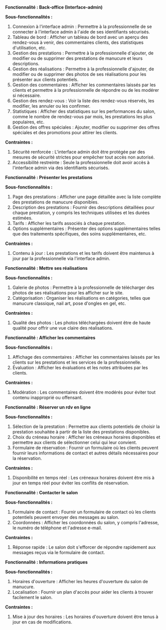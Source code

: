 **Fonctionnalité : Back-office (Interface-admin)**

**Sous-fonctionnalités :**
1. Connexion à l'interface admin : Permettre à la professionnelle de se connecter à l'interface admin à l'aide de ses identifiants sécurisés.
2. Tableau de bord : Afficher un tableau de bord avec un aperçu des rendez-vous à venir, des commentaires clients, des statistiques d'utilisation, etc.
3. Gestion des prestations : Permettre à la professionnelle d'ajouter, de modifier ou de supprimer des prestations de manucure et leurs descriptions.
4. Gestion des réalisations : Permettre à la professionnelle d'ajouter, de modifier ou de supprimer des photos de ses réalisations pour les présenter aux clients potentiels.
5. Gestion des commentaires : Afficher les commentaires laissés par les clients et permettre à la professionnelle de répondre ou de les modérer si nécessaire.
6. Gestion des rendez-vous : Voir la liste des rendez-vous réservés, les modifier, les annuler ou les confirmer.
7. Statistiques : Afficher des statistiques sur les performances du salon, comme le nombre de rendez-vous par mois, les prestations les plus populaires, etc.
8. Gestion des offres spéciales : Ajouter, modifier ou supprimer des offres spéciales et des promotions pour attirer les clients.

**Contraintes :**
1. Sécurité renforcée : L'interface admin doit être protégée par des mesures de sécurité strictes pour empêcher tout accès non autorisé.
2. Accessibilité restreinte : Seule la professionnelle doit avoir accès à l'interface admin via des identifiants sécurisés.

**Fonctionnalité : Présenter les prestations**

**Sous-fonctionnalités :**
1. Page des prestations : Afficher une page détaillée avec la liste complète des prestations de manucure disponibles.
2. Description des prestations : Fournir des descriptions détaillées pour chaque prestation, y compris les techniques utilisées et les durées estimées.
3. Tarifs : Afficher les tarifs associés à chaque prestation.
4. Options supplémentaires : Présenter des options supplémentaires telles que des traitements spécifiques, des soins supplémentaires, etc.

**Contraintes :**
1. Contenu à jour : Les prestations et les tarifs doivent être maintenus à jour par la professionnelle via l'interface admin.

**Fonctionnalité : Mettre ses réalisations**

**Sous-fonctionnalités :**
1. Galerie de photos : Permettre à la professionnelle de télécharger des photos de ses réalisations pour les afficher sur le site.
2. Catégorisation : Organiser les réalisations en catégories, telles que manucure classique, nail art, pose d'ongles en gel, etc.

**Contraintes :**
1. Qualité des photos : Les photos téléchargées doivent être de haute qualité pour offrir une vue claire des réalisations.

**Fonctionnalité : Afficher les commentaires**

**Sous-fonctionnalités :**
1. Affichage des commentaires : Afficher les commentaires laissés par les clients sur les prestations et les services de la professionnelle.
2. Évaluation : Afficher les évaluations et les notes attribuées par les clients.

**Contraintes :**
1. Modération : Les commentaires doivent être modérés pour éviter tout contenu inapproprié ou offensant.

**Fonctionnalité : Réserver un rdv en ligne**

**Sous-fonctionnalités :**
1. Sélection de la prestation : Permettre aux clients potentiels de choisir la prestation souhaitée à partir de la liste des prestations disponibles.
2. Choix du créneau horaire : Afficher les créneaux horaires disponibles et permettre aux clients de sélectionner celui qui leur convient.
3. Formulaire de réservation : Fournir un formulaire où les clients peuvent fournir leurs informations de contact et autres détails nécessaires pour la réservation.

**Contraintes :**
1. Disponibilité en temps réel : Les créneaux horaires doivent être mis à jour en temps réel pour éviter les conflits de réservation.

**Fonctionnalité : Contacter le salon**

**Sous-fonctionnalités :**
1. Formulaire de contact : Fournir un formulaire de contact où les clients potentiels peuvent envoyer des messages au salon.
2. Coordonnées : Afficher les coordonnées du salon, y compris l'adresse, le numéro de téléphone et l'adresse e-mail.

**Contraintes :**
1. Réponse rapide : Le salon doit s'efforcer de répondre rapidement aux messages reçus via le formulaire de contact.

**Fonctionnalité : Informations pratiques**

**Sous-fonctionnalités :**
1. Horaires d'ouverture : Afficher les heures d'ouverture du salon de manucure.
2. Localisation : Fournir un plan d'accès pour aider les clients à trouver facilement le salon.

**Contraintes :**
1. Mise à jour des horaires : Les horaires d'ouverture doivent être tenus à jour en cas de modifications.
